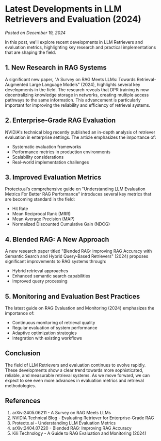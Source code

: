 # Latest Developments in LLM Retrievers and Evaluation (2024)

*Posted on December 19, 2024*

In this post, we'll explore recent developments in LLM Retrievers and evaluation metrics, highlighting key research and practical implementations that are shaping the field.

## 1. New Research in RAG Systems

A significant new paper, "A Survey on RAG Meets LLMs: Towards Retrieval-Augmented Large Language Models" (2024), highlights several key developments in the field. The research reveals that DPR training is now decentralizing knowledge storage in networks, creating multiple access pathways to the same information. This advancement is particularly important for improving the reliability and efficiency of retrieval systems.

## 2. Enterprise-Grade RAG Evaluation

NVIDIA's technical blog recently published an in-depth analysis of retriever evaluation in enterprise settings. The article emphasizes the importance of:
- Systematic evaluation frameworks
- Performance metrics in production environments
- Scalability considerations
- Real-world implementation challenges

## 3. Improved Evaluation Metrics

Protecto.ai's comprehensive guide on "Understanding LLM Evaluation Metrics For Better RAG Performance" introduces several key metrics that are becoming standard in the field:
- Hit Rate
- Mean Reciprocal Rank (MRR)
- Mean Average Precision (MAP)
- Normalized Discounted Cumulative Gain (NDCG)

## 4. Blended RAG: A New Approach

A new research paper titled "Blended RAG: Improving RAG Accuracy with Semantic Search and Hybrid Query-Based Retrievers" (2024) proposes significant improvements to RAG systems through:
- Hybrid retrieval approaches
- Enhanced semantic search capabilities
- Improved query processing

## 5. Monitoring and Evaluation Best Practices

The latest guide on RAG Evaluation and Monitoring (2024) emphasizes the importance of:
- Continuous monitoring of retrieval quality
- Regular evaluation of system performance
- Adaptive optimization strategies
- Integration with existing workflows

## Conclusion

The field of LLM Retrievers and evaluation continues to evolve rapidly. These developments show a clear trend towards more sophisticated, reliable, and measurable retrieval systems. As we move forward, we can expect to see even more advances in evaluation metrics and retrieval methodologies.

## References

1. arXiv:2405.06211 - A Survey on RAG Meets LLMs
2. NVIDIA Technical Blog - Evaluating Retriever for Enterprise-Grade RAG
3. Protecto.ai - Understanding LLM Evaluation Metrics
4. arXiv:2404.07220 - Blended RAG: Improving RAG Accuracy
5. Kili Technology - A Guide to RAG Evaluation and Monitoring (2024)
